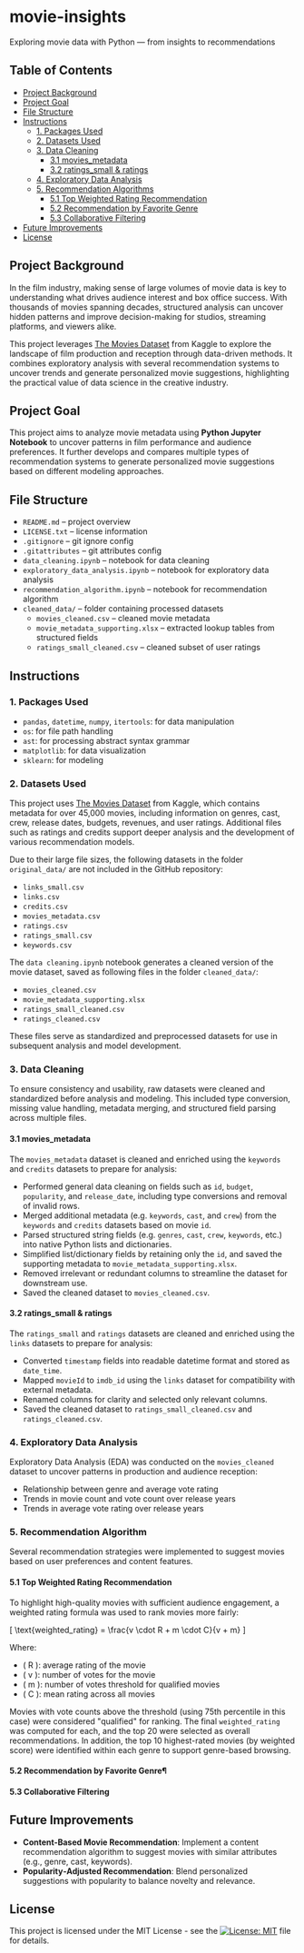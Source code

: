 # movie-insights
Exploring movie data with Python — from insights to recommendations

## Table of Contents
- [Project Background](#project-background)
- [Project Goal](#project-goal)
- [File Structure](#file-structure)
- [Instructions](#instructions)
  - [1. Packages Used](#1-packages-used)
  - [2. Datasets Used](#2-datasets-used)
  - [3. Data Cleaning](#3-data-cleaning)
    - [3.1 movies_metadata](#31-movies_metadata)
    - [3.2 ratings_small & ratings](#32-ratings_small--ratings)
  - [4. Exploratory Data Analysis](#4-exploratory-data-analysis)
  - [5. Recommendation Algorithms](#5-recommendation-algorithms)
    - [5.1 Top Weighted Rating Recommendation](#51-top-weighted-rating-recommendation)
    - [5.2 Recommendation by Favorite Genre](#52-recommendation-by-favorite-genre)
    - [5.3 Collaborative Filtering](#53-collaborative-filtering)
- [Future Improvements](#future-improvements)
- [License](#license)

## Project Background
In the film industry, making sense of large volumes of movie data is key to understanding what drives audience interest and box office success. With thousands of movies spanning decades, structured analysis can uncover hidden patterns and improve decision-making for studios, streaming platforms, and viewers alike.

This project leverages [The Movies Dataset](https://www.kaggle.com/datasets/rounakbanik/the-movies-dataset/data?status=pending&select=movies_metadata.csv) from Kaggle to explore the landscape of film production and reception through data-driven methods. It combines exploratory analysis with several recommendation systems to uncover trends and generate personalized movie suggestions, highlighting the practical value of data science in the creative industry.

## Project Goal
This project aims to analyze movie metadata using **Python Jupyter Notebook** to uncover patterns in film performance and audience preferences. It further develops and compares multiple types of recommendation systems to generate personalized movie suggestions based on different modeling approaches.

## File Structure
- `README.md` – project overview
- `LICENSE.txt` – license information
- `.gitignore` – git ignore config
- `.gitattributes` – git attributes config
- `data_cleaning.ipynb` – notebook for data cleaning
- `exploratory_data_analysis.ipynb` – notebook for exploratory data analysis
- `recommendation_algorithm.ipynb` – notebook for recommendation algorithm
- `cleaned_data/` – folder containing processed datasets
  - `movies_cleaned.csv` – cleaned movie metadata
  - `movie_metadata_supporting.xlsx` – extracted lookup tables from structured fields
  - `ratings_small_cleaned.csv` – cleaned subset of user ratings

## Instructions

### 1. Packages Used
- `pandas`, `datetime`, `numpy`, `itertools`: for data manipulation
- `os`: for file path handling
- `ast`: for processing abstract syntax grammar
- `matplotlib`: for data visualization
- `sklearn`: for modeling

### 2. Datasets Used
This project uses [The Movies Dataset](https://www.kaggle.com/datasets/rounakbanik/the-movies-dataset/data?status=pending&select=movies_metadata.csv) from Kaggle, which contains metadata for over 45,000 movies, including information on genres, cast, crew, release dates, budgets, revenues, and user ratings. Additional files such as ratings and credits support deeper analysis and the development of various recommendation models.

Due to their large file sizes, the following datasets in the folder `original_data/` are not included in the GitHub repository:
- `links_small.csv`
- `links.csv`
- `credits.csv`
- `movies_metadata.csv`
- `ratings.csv`
- `ratings_small.csv`
- `keywords.csv`

The `data cleaning.ipynb` notebook generates a cleaned version of the movie dataset, saved as following files in the folder `cleaned_data/`:
- `movies_cleaned.csv`
- `movie_metadata_supporting.xlsx`
- `ratings_small_cleaned.csv`
- `ratings_cleaned.csv`

These files serve as standardized and preprocessed datasets for use in subsequent analysis and model development.

### 3. Data Cleaning
To ensure consistency and usability, raw datasets were cleaned and standardized before analysis and modeling. This included type conversion, missing value handling, metadata merging, and structured field parsing across multiple files.

#### 3.1 movies_metadata
The `movies_metadata` dataset is cleaned and enriched using the `keywords` and `credits` datasets to prepare for analysis:
- Performed general data cleaning on fields such as `id`, `budget`, `popularity`, and `release_date`, including type conversions and removal of invalid rows.
- Merged additional metadata (e.g. `keywords`, `cast`, and `crew`) from the `keywords` and `credits` datasets based on movie `id`.
- Parsed structured string fields (e.g. `genres`, `cast`, `crew`, `keywords`, etc.) into native Python lists and dictionaries.
- Simplified list/dictionary fields by retaining only the `id`, and saved the supporting metadata to `movie_metadata_supporting.xlsx`.
- Removed irrelevant or redundant columns to streamline the dataset for downstream use.
- Saved the cleaned dataset to `movies_cleaned.csv`.

#### 3.2 ratings_small & ratings
The `ratings_small` and `ratings` datasets are cleaned and enriched using the `links` datasets to prepare for analysis:
- Converted `timestamp` fields into readable datetime format and stored as `date_time`.
- Mapped `movieId` to `imdb_id` using the `links` dataset for compatibility with external metadata.
- Renamed columns for clarity and selected only relevant columns.
- Saved the cleaned dataset to `ratings_small_cleaned.csv` and `ratings_cleaned.csv`.

### 4. Exploratory Data Analysis
Exploratory Data Analysis (EDA) was conducted on the `movies_cleaned` dataset to uncover patterns in production and audience reception:
- Relationship between genre and average vote rating  
- Trends in movie count and vote count over release years  
- Trends in average vote rating over release years  

### 5. Recommendation Algorithm
Several recommendation strategies were implemented to suggest movies based on user preferences and content features.

#### 5.1 Top Weighted Rating Recommendation
To highlight high-quality movies with sufficient audience engagement, a weighted rating formula was used to rank movies more fairly:

\[
\text{weighted\_rating} = \frac{v \cdot R + m \cdot C}{v + m}
\]

Where:
- \( R \): average rating of the movie  
- \( v \): number of votes for the movie  
- \( m \): number of votes threshold for qualified movies
- \( C \): mean rating across all movies

Movies with vote counts above the threshold (using 75th percentile in this case) were considered "qualified" for ranking. The final `weighted_rating` was computed for each, and the top 20 were selected as overall recommendations. In addition, the top 10 highest-rated movies (by weighted score) were identified within each genre to support genre-based browsing.

#### 5.2 Recommendation by Favorite Genre¶


#### 5.3 Collaborative Filtering


## Future Improvements
- **Content-Based Movie Recommendation**: Implement a content recommendation algorithm to suggest movies with similar attributes (e.g., genre, cast, keywords).
- **Popularity‐Adjusted Recommendation**: Blend personalized suggestions with popularity to balance novelty and relevance.

## License
This project is licensed under the MIT License - see the [![License: MIT](https://img.shields.io/badge/License-MIT-yellow.svg)](https://github.com/leopengningchuan/movie-insights?tab=MIT-1-ov-file) file for details.
